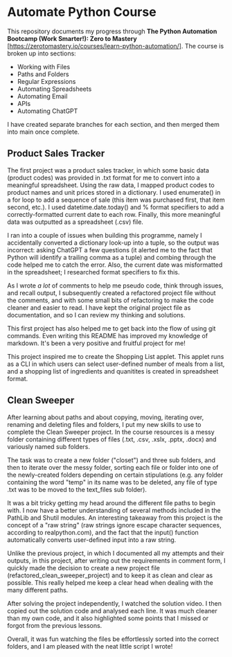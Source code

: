 # Automate Python Course
This repository documents my progress through **The Python Automation Bootcamp (Work Smarter!): Zero to Mastery** [https://zerotomastery.io/courses/learn-python-automation/].
The course is broken up into sections: 

* Working with Files
* Paths and Folders
* Regular Expressions
* Automating Spreadsheets
* Automating Email
* APIs
* Automating ChatGPT

I have created separate branches for each section, and then merged them into main once complete. 

## Product Sales Tracker
The first project was a product sales tracker, in which some basic data (product codes) was provided in .txt format for me to convert into a meaningful spreadsheet. Using the raw data, I mapped product codes to product names and unit prices stored in a dictionary. I used enumerate() in a for loop to add a sequence of sale (this item was purchased first, that item second, etc.). I used datetime.date.today() and % format specifiers to add a correctly-formatted current date to each row. Finally, this more meaningful data was outputted as a spreadsheet (.csv) file. 

I ran into a couple of issues when building this programme, namely I accidentally converted a dictionary look-up into a tuple, so the output was incorrect: asking ChatGPT a few questions (it alerted me to the fact that Python will identify a trailing comma as a tuple) and combing through the code helped me to catch the error. Also, the current date was misformatted in the spreadsheet; I researched format specifiers to fix this. 

As I wrote *a lot* of comments to help me pseudo code, think through issues, and recall output, I subsequently created a refactored project file without the comments, and with some small bits of refactoring to make the code cleaner and easier to read. I have kept the original project file as documentation, and so I can review my thinking and solutions. 

This first project has also helped me to get back into the flow of using git commands. Even writing this README has improved my knowledge of markdown. It's been a very positive and fruitful project for me!

This project inspired me to create the Shopping List applet. This applet runs as a CLI in which users can select user-defined number of meals from a list, and a shopping list of ingredients and quanitites is created in spreadsheet format. 

## Clean Sweeper 
After learning about paths and about copying, moving, iterating over, renaming and deleting files and folders, I put my new skills to use to complete the Clean Sweeper project. In the course resources is a messy folder containing different types of files (.txt, .csv, .xslx, .pptx, .docx) and variously named sub folders.

The task was to create a new folder ("closet") and three sub folders, and then to iterate over the messy folder, sorting each file or folder into one of the newly-created folders depending on certain stipulations (e.g. any folder containing the word "temp" in its name was to be deleted, any file of type .txt was to be moved to the text_files sub folder).

It was a bit tricky getting my head around the different file paths to begin with. I now have a better understanding of several methods included in the PathLib and Shutil modules. An interesting takeaway from this project is the concept of a "raw string" (raw strings ignore escape character sequences, according to realpython.com), and the fact that the input() function automatically converts user-defined input into a raw string.

Unlike the previous project, in which I documented all my attempts and their outputs, in this project, after writing out the requirements in comment form, I quickly made the decision to create a new project file (refactored_clean_sweeper_project) and to keep it as clean and clear as possible. This really helped me keep a clear head when dealing with the many different paths.

After solving the project independently, I watched the solution video. I then copied out the solution code and analysed each line. It was much cleaner than my own code, and it also highlighted some points that I missed or forgot from the previous lessons. 

Overall, it was fun watching the files be effortlessly sorted into the correct folders, and I am pleased with the neat little script I wrote!
